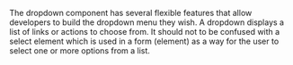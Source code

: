 <section data-section="generic">
  <p class="dummy-paragraph">
    The dropdown component has several flexible features that allow developers to build the dropdown menu they wish. A
    dropdown displays a list of links or actions to choose from. It should not to be confused with a select element
    which is used in a form (element) as a way for the user to select one or more options from a list.
  </p>
</section>